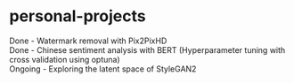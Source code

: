 # personal-projects

Done - Watermark removal with Pix2PixHD <br>
Done - Chinese sentiment analysis with BERT (Hyperparameter tuning with cross validation using optuna) <br>
Ongoing - Exploring the latent space of StyleGAN2
